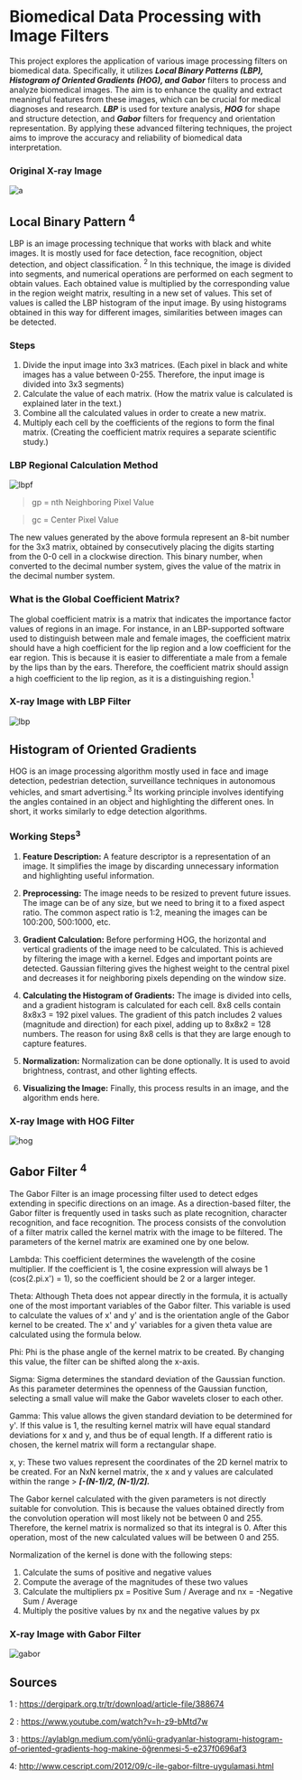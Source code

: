 # Biomedical Data Processing with Image Filters

This project explores the application of various image processing filters on biomedical data. Specifically, it utilizes ***Local Binary Patterns (LBP), Histogram of Oriented Gradients (HOG), and Gabor*** filters to process and analyze biomedical images. The aim is to enhance the quality and extract meaningful features from these images, which can be crucial for medical diagnoses and research. ***LBP*** is used for texture analysis, ***HOG*** for shape and structure detection, and ***Gabor*** filters for frequency and orientation representation. By applying these advanced filtering techniques, the project aims to improve the accuracy and reliability of biomedical data interpretation.

### Original X-ray Image

![a](https://user-images.githubusercontent.com/58745898/184991383-dcdc47e3-1e49-4415-b896-3c4094bec526.jpg)

## Local Binary Pattern <sup>4</sup>

LBP is an image processing technique that works with black and white images. It is mostly used for face detection, face recognition, object detection, and object classification. <sup>2</sup> In this technique, the image is divided into segments, and numerical operations are performed on each segment to obtain values. Each obtained value is multiplied by the corresponding value in the region weight matrix, resulting in a new set of values. This set of values is called the LBP histogram of the input image. By using histograms obtained in this way for different images, similarities between images can be detected.

### Steps

1. Divide the input image into 3x3 matrices. (Each pixel in black and white images has a value between 0-255. Therefore, the input image is divided into 3x3 segments)
2. Calculate the value of each matrix. (How the matrix value is calculated is explained later in the text.)
3. Combine all the calculated values in order to create a new matrix.
4. Multiply each cell by the coefficients of the regions to form the final matrix. (Creating the coefficient matrix requires a separate scientific study.)

### LBP Regional Calculation Method

![lbpf](https://user-images.githubusercontent.com/58745898/184992767-f76dde8c-b3ae-453d-97b6-0f9f3924af14.png)


> gp = nth Neighboring Pixel Value

> gc = Center Pixel Value

The new values generated by the above formula represent an 8-bit number for the 3x3 matrix, obtained by consecutively placing the digits starting from the 0-0 cell in a clockwise direction. This binary number, when converted to the decimal number system, gives the value of the matrix in the decimal number system.

### What is the Global Coefficient Matrix?

The global coefficient matrix is a matrix that indicates the importance factor values of regions in an image. For instance, in an LBP-supported software used to distinguish between male and female images, the coefficient matrix should have a high coefficient for the lip region and a low coefficient for the ear region. This is because it is easier to differentiate a male from a female by the lips than by the ears. Therefore, the coefficient matrix should assign a high coefficient to the lip region, as it is a distinguishing region.<sup>1</sup>

### X-ray Image with LBP Filter

![lbp](https://user-images.githubusercontent.com/58745898/184991412-d87a7989-1509-43ce-ac16-379e98f892fe.jpg)

## Histogram of Oriented Gradients

HOG is an image processing algorithm mostly used in face and image detection, pedestrian detection, surveillance techniques in autonomous vehicles, and smart advertising.<sup>3</sup>
Its working principle involves identifying the angles contained in an object and highlighting the different ones. In short, it works similarly to edge detection algorithms.

### Working Steps<sup>3</sup>
1. **Feature Description:** A feature descriptor is a representation of an image. It simplifies the image by discarding unnecessary information and highlighting useful information.

2. **Preprocessing:** The image needs to be resized to prevent future issues. The image can be of any size, but we need to bring it to a fixed aspect ratio. The common aspect ratio is 1:2, meaning the images can be 100:200, 500:1000, etc.

3. **Gradient Calculation:** Before performing HOG, the horizontal and vertical gradients of the image need to be calculated. This is achieved by filtering the image with a kernel. Edges and important points are detected. Gaussian filtering gives the highest weight to the central pixel and decreases it for neighboring pixels depending on the window size.

4. **Calculating the Histogram of Gradients:** The image is divided into cells, and a gradient histogram is calculated for each cell. 8x8 cells contain 8x8x3 = 192 pixel values. The gradient of this patch includes 2 values (magnitude and direction) for each pixel, adding up to 8x8x2 = 128 numbers. The reason for using 8x8 cells is that they are large enough to capture features.

5. **Normalization:** Normalization can be done optionally. It is used to avoid brightness, contrast, and other lighting effects.

6. **Visualizing the Image:** Finally, this process results in an image, and the algorithm ends here.

### X-ray Image with HOG Filter

![hog](https://user-images.githubusercontent.com/58745898/184991454-c1c98345-fa68-4755-9421-405041c73640.png)

## Gabor Filter <sup>4</sup>

The Gabor Filter is an image processing filter used to detect edges extending in specific directions on an image. As a direction-based filter, the Gabor filter is frequently used in tasks such as plate recognition, character recognition, and face recognition. The process consists of the convolution of a filter matrix called the kernel matrix with the image to be filtered. The parameters of the kernel matrix are examined one by one below.

Lambda: This coefficient determines the wavelength of the cosine multiplier. If the coefficient is 1, the cosine expression will always be 1 (cos(2.pi.x') = 1), so the coefficient should be 2 or a larger integer.

Theta: Although Theta does not appear directly in the formula, it is actually one of the most important variables of the Gabor filter. This variable is used to calculate the values of x' and y' and is the orientation angle of the Gabor kernel to be created. The x' and y' variables for a given theta value are calculated using the formula below.

Phi: Phi is the phase angle of the kernel matrix to be created. By changing this value, the filter can be shifted along the x-axis.

Sigma: Sigma determines the standard deviation of the Gaussian function. As this parameter determines the openness of the Gaussian function, selecting a small value will make the Gabor wavelets closer to each other.

Gamma: This value allows the given standard deviation to be determined for y'. If this value is 1, the resulting kernel matrix will have equal standard deviations for x and y, and thus be of equal length. If a different ratio is chosen, the kernel matrix will form a rectangular shape.

x, y: These two values represent the coordinates of the 2D kernel matrix to be created. For an NxN kernel matrix, the x and y values are calculated within the range > ***[-(N-1)/2, (N-1)/2].***

The Gabor kernel calculated with the given parameters is not directly suitable for convolution. This is because the values obtained directly from the convolution operation will most likely not be between 0 and 255. Therefore, the kernel matrix is normalized so that its integral is 0. After this operation, most of the new calculated values will be between 0 and 255.

Normalization of the kernel is done with the following steps:

1. Calculate the sums of positive and negative values
2. Compute the average of the magnitudes of these two values
3. Calculate the multipliers px = Positive Sum / Average and nx = -Negative Sum / Average
4. Multiply the positive values by nx and the negative values by px

### X-ray Image with Gabor Filter

![gabor](https://user-images.githubusercontent.com/58745898/184991499-39df876e-d0cc-41cd-9347-895069972b56.jpg)

## Sources

1 : https://dergipark.org.tr/tr/download/article-file/388674

2 : https://www.youtube.com/watch?v=h-z9-bMtd7w

3 : https://aylablgn.medium.com/yönlü-gradyanlar-histogramı-histogram-of-oriented-gradients-hog-makine-öğrenmesi-5-e237f0696af3

4: http://www.cescript.com/2012/09/c-ile-gabor-filtre-uygulamasi.html
